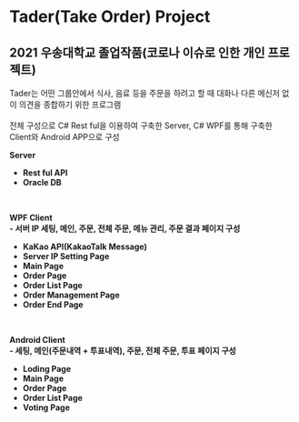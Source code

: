 # Tader(Take Order) Project 
## 2021 우송대학교 졸업작품(코로나 이슈로 인한 개인 프로젝트)

Tader는 어떤 그룹안에서 식사, 음료 등을 주문을 하려고 할 때 대화나 다른 메신저 없이 의견을 종합하기 위한 프로그램
<br><br>
전체 구성으로 C# Rest ful을 이용하여 구축한 Server, C# WPF를 통해 구축한 Client와 Android APP으로 구성

<strong>Server
- Rest ful API
- Oracle DB
<br>

WPF Client
<br>- 서버 IP 세팅, 메인, 주문, 전체 주문, 메뉴 관리, 주문 결과 페이지 구성
- KaKao API(KakaoTalk Message)
- Server IP Setting Page
- Main Page
- Order Page
- Order List Page
- Order Management Page
- Order End Page
<br>

Android Client
<br>- 세팅, 메인(주문내역 + 투표내역), 주문, 전체 주문, 투표 페이지 구성
- Loding Page
- Main Page
- Order Page
- Order List Page
- Voting Page</strong>
